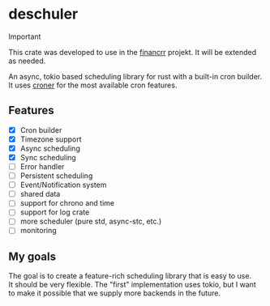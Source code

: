 # deschuler

> [!IMPORTANT]
> This crate was developed to use in the [financrr](https://github.com/financrr/financrr-app) projekt.
> It will be extended as needed.

An async, tokio based scheduling library for rust with a built-in cron builder.
It uses [croner](https://github.com/Hexagon/croner-rust) for the most available cron features.

## Features

- [x] Cron builder
- [x] Timezone support
- [x] Async scheduling
- [x] Sync scheduling
- [ ] Error handler
- [ ] Persistent scheduling
- [ ] Event/Notification system
- [ ] shared data
- [ ] support for chrono and time
- [ ] support for log crate
- [ ] more scheduler (pure std, async-stc, etc.)
- [ ] monitoring

## My goals

The goal is to create a feature-rich scheduling library that is easy to use.
<br>
It should be very flexible. The "first" implementation uses tokio, but I want to make it possible that we supply more
backends in the future.
